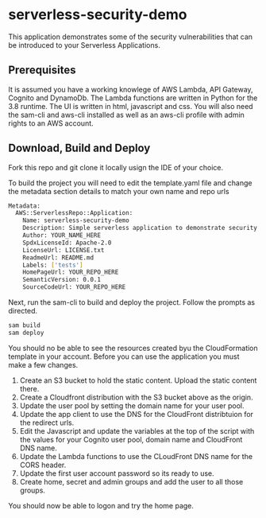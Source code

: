 # serverless-security-demo

This application demonstrates some of the security vulnerabilities that can be introduced to your Serverless Applications.

## Prerequisites

It is assumed you have a working knowlege of AWS Lambda, API Gateway, Cognito and DynamoDb.  The Lambda functions are written in Python for the 3.8 runtime. The UI is written in html, javascript and css. You will also need the sam-cli and aws-cli installed as well as an aws-cli profile with admin rights to an AWS account.

## Download, Build and Deploy

Fork this repo and git clone it locally usign the IDE of your choice.

To build the project you will need to edit the template.yaml file and change the metadata section details to match your own name and repo urls

```bash
Metadata:
  AWS::ServerlessRepo::Application:
    Name: serverless-security-demo
    Description: Simple serverless application to demonstrate security concepts
    Author: YOUR_NAME_HERE
    SpdxLicenseId: Apache-2.0
    LicenseUrl: LICENSE.txt
    ReadmeUrl: README.md
    Labels: ['tests']
    HomePageUrl: YOUR_REPO_HERE
    SemanticVersion: 0.0.1
    SourceCodeUrl: YOUR_REPO_HERE
```

Next, run the sam-cli to build and deploy the project.  Follow the prompts as directed.

```bash
sam build
sam deploy
```

You should no be able to see the resources created byu the CloudFormation template in your account.  Before you can use the application you must make a few changes.

1. Create an S3 bucket to hold the static content.  Upload the static content there.
2. Create a Cloudfront distribution with the S3 bucket above as the origin.
3. Update the user pool by setting the domain name for your user pool.
4. Update the app client to use the DNS for the CloudFront distribtuion for the redirect urls.
5. Edit the Javascript and update the variables at the top of the script with the values for your Cognito user pool, domain name and CloudFront DNS name.
6. Update the Lambda functions to use the CLoudFront DNS name for the CORS header.
7. Update the first user account password so its ready to use.
8. Create home, secret and admin groups and add the user to all those groups.

You should now be able to logon and try the home page.